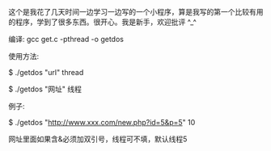 这个是我花了几天时间一边学习一边写的一个小程序，算是我写的第一个比较有用的程序，学到了很多东西。很开心。我是新手，欢迎批评 ^_^

编译: gcc get.c -pthread -o getdos

使用方法: 

$ ./getdos "url" thread

$ ./getdos "网址" 线程

例子:

$ ./getdos "http://www.xxx.com/new.php?id=5&p=5" 10

网址里面如果含&必须加双引号，线程可不填，默认线程5
